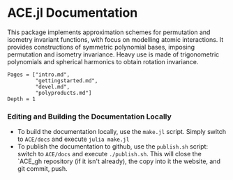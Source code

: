
# ACE.jl Documentation

This package implements approximation schemes for permutation and isometry invariant functions, with focus on modelling atomic interactions. It provides constructions of symmetric polynomial bases, imposing permutation and isometry invariance. Heavy use is made of trigonometric polynomials and spherical harmonics to obtain rotation invariance.


```@contents
Pages = ["intro.md",
         "gettingstarted.md",
         "devel.md",
         "polyproducts.md"]
Depth = 1
```

### Editing and Building the Documentation Locally

* To build the documentation locally, use the `make.jl` script. Simply switch to `ACE/docs` and execute `julia make.jl`
* To publish the documentation to github, use the `publish.sh` script: switch to `ACE/docs` and execute `./publish.sh`. This will close the `ACE_gh repository (if it isn't already), the copy into it the website, and git commit, push.
